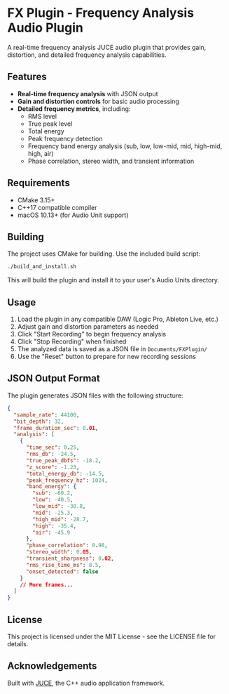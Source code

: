 # FX Plugin - Frequency Analysis Audio Plugin

A real-time frequency analysis JUCE audio plugin that provides gain, distortion, and detailed frequency analysis capabilities.

## Features

- **Real-time frequency analysis** with JSON output
- **Gain and distortion controls** for basic audio processing
- **Detailed frequency metrics**, including:
  - RMS level
  - True peak level
  - Total energy
  - Peak frequency detection
  - Frequency band energy analysis (sub, low, low-mid, mid, high-mid, high, air)
  - Phase correlation, stereo width, and transient information

## Requirements

- CMake 3.15+
- C++17 compatible compiler
- macOS 10.13+ (for Audio Unit support)

## Building

The project uses CMake for building. Use the included build script:

```bash
./build_and_install.sh
```

This will build the plugin and install it to your user's Audio Units directory.

## Usage

1. Load the plugin in any compatible DAW (Logic Pro, Ableton Live, etc.)
2. Adjust gain and distortion parameters as needed
3. Click "Start Recording" to begin frequency analysis
4. Click "Stop Recording" when finished
5. The analyzed data is saved as a JSON file in `Documents/FXPlugin/`
6. Use the "Reset" button to prepare for new recording sessions

## JSON Output Format

The plugin generates JSON files with the following structure:

```json
{
  "sample_rate": 44100,
  "bit_depth": 32,
  "frame_duration_sec": 0.01,
  "analysis": [
    {
      "time_sec": 0.25,
      "rms_db": -24.5,
      "true_peak_dbfs": -18.2,
      "z_score": -1.23,
      "total_energy_db": -14.5,
      "peak_frequency_hz": 1024,
      "band_energy": {
        "sub": -60.2,
        "low": -40.5,
        "low_mid": -30.8,
        "mid": -25.3,
        "high_mid": -28.7,
        "high": -35.4,
        "air": -45.9
      },
      "phase_correlation": 0.98,
      "stereo_width": 0.05,
      "transient_sharpness": 0.02,
      "rms_rise_time_ms": 8.5,
      "onset_detected": false
    }
    // More frames...
  ]
}
```

## License

This project is licensed under the MIT License - see the LICENSE file for details.

## Acknowledgements

Built with [JUCE](https://juce.com/), the C++ audio application framework. 